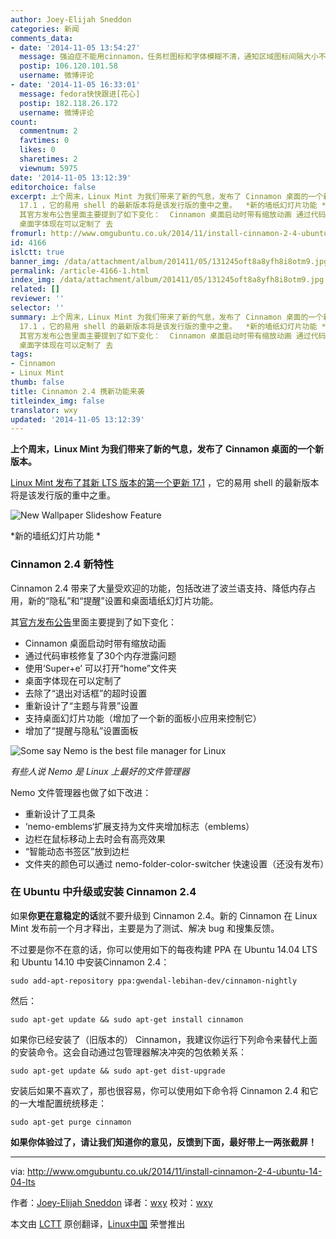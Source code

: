 ```yaml
---
author: Joey-Elijah Sneddon
categories: 新闻
comments_data:
- date: '2014-11-05 13:54:27'
  message: 强迫症不能用cinnamon，任务栏图标和字体模糊不清，通知区域图标间隔大小不一……
  postip: 106.120.101.58
  username: 微博评论
- date: '2014-11-05 16:33:01'
  message: fedora快快跟进[花心]
  postip: 182.118.26.172
  username: 微博评论
count:
  commentnum: 2
  favtimes: 0
  likes: 0
  sharetimes: 2
  viewnum: 5975
date: '2014-11-05 13:12:39'
editorchoice: false
excerpt: 上个周末，Linux Mint 为我们带来了新的气息，发布了 Cinnamon 桌面的一个新版本。  Linux Mint 发布了其新 LTS 版本的第一个更新
  17.1 ，它的易用 shell 的最新版本将是该发行版的重中之重。  *新的墙纸幻灯片功能 * Cinnamon 2.4 新特性 Cinnamon 2.4 带来了大量受欢迎的功能，包括改进了波兰语支持、降低内存占用，新的隐私和提醒设置和桌面墙纸幻灯片功能。
  其官方发布公告里面主要提到了如下变化：  Cinnamon 桌面启动时带有缩放动画 通过代码审核修复了30个内存泄露问题 使用Super+e 可以打开home文件夹
  桌面字体现在可以定制了 去
fromurl: http://www.omgubuntu.co.uk/2014/11/install-cinnamon-2-4-ubuntu-14-04-lts
id: 4166
islctt: true
banner_img: /data/attachment/album/201411/05/131245oft8a8yfh8i8otm9.jpg
permalink: /article-4166-1.html
index_img: /data/attachment/album/201411/05/131245oft8a8yfh8i8otm9.jpg.thumb.jpg
related: []
reviewer: ''
selector: ''
summary: 上个周末，Linux Mint 为我们带来了新的气息，发布了 Cinnamon 桌面的一个新版本。  Linux Mint 发布了其新 LTS 版本的第一个更新
  17.1 ，它的易用 shell 的最新版本将是该发行版的重中之重。  *新的墙纸幻灯片功能 * Cinnamon 2.4 新特性 Cinnamon 2.4 带来了大量受欢迎的功能，包括改进了波兰语支持、降低内存占用，新的隐私和提醒设置和桌面墙纸幻灯片功能。
  其官方发布公告里面主要提到了如下变化：  Cinnamon 桌面启动时带有缩放动画 通过代码审核修复了30个内存泄露问题 使用Super+e 可以打开home文件夹
  桌面字体现在可以定制了 去
tags:
- Cinnamon
- Linux Mint
thumb: false
title: Cinnamon 2.4 携新功能来袭
titleindex_img: false
translator: wxy
updated: '2014-11-05 13:12:39'
---
```


**上个周末，Linux Mint 为我们带来了新的气息，发布了 Cinnamon 桌面的一个新版本。**


 [Linux Mint 发布了其新 LTS 版本的第一个更新 17.1](http://blog.linuxmint.com/?p=2688) ，它的易用 shell 的最新版本将是该发行版的重中之重。


![New Wallpaper Slideshow Feature](/data/attachment/album/201411/05/131245oft8a8yfh8i8otm9.jpg)


\*新的墙纸幻灯片功能 \*


### Cinnamon 2.4 新特性


Cinnamon 2.4 带来了大量受欢迎的功能，包括改进了波兰语支持、降低内存占用，新的“隐私”和“提醒”设置和桌面墙纸幻灯片功能。


其[官方发布公告](http://segfault.linuxmint.com/2014/11/cinnamon-2-4/)里面主要提到了如下变化：


* Cinnamon 桌面启动时带有缩放动画
* 通过代码审核修复了30个内存泄露问题
* 使用‘Super+e’ 可以打开“home”文件夹
* 桌面字体现在可以定制了
* 去除了“退出对话框”的超时设置
* 重新设计了“主题与背景”设置
* 支持桌面幻灯片功能（增加了一个新的面板小应用来控制它）
* 增加了“提醒与隐私”设置面板


![Some say Nemo is the best file manager for Linux](/data/attachment/album/201411/05/131247ge97p97pzexu7ps4.jpg)


*有些人说 Nemo 是 Linux 上最好的文件管理器*


Nemo 文件管理器也做了如下改进：


* 重新设计了工具条
* ‘nemo-emblems‘扩展支持为文件夹增加标志（emblems）
* 边栏在鼠标移动上去时会有高亮效果
* “智能动态书签区”放到边栏
* 文件夹的颜色可以通过 nemo-folder-color-switcher 快速设置（还没有发布）


### 在 Ubuntu 中升级或安装 Cinnamon 2.4


如果**你更在意稳定的话**就不要升级到 Cinnamon 2.4。新的 Cinnamon 在 Linux Mint 发布前一个月才释出，主要是为了测试、解决 bug 和搜集反馈。


不过要是你不在意的话，你可以使用如下的每夜构建 PPA 在 Ubuntu 14.04 LTS 和 Ubuntu 14.10 中安装Cinnamon 2.4：



```
sudo add-apt-repository ppa:gwendal-lebihan-dev/cinnamon-nightly

```

然后：



```
sudo apt-get update && sudo apt-get install cinnamon

```

如果你已经安装了（旧版本的） Cinnamon，我建议你运行下列命令来替代上面的安装命令。这会自动通过包管理器解决冲突的包依赖关系：



```
sudo apt-get update && sudo apt-get dist-upgrade

```

安装后如果不喜欢了，那也很容易，你可以使用如下命令将 Cinnamon 2.4 和它的一大堆配置统统移走：



```
sudo apt-get purge cinnamon

```

**如果你体验过了，请让我们知道你的意见，反馈到下面，最好带上一两张截屏！**




---


via: <http://www.omgubuntu.co.uk/2014/11/install-cinnamon-2-4-ubuntu-14-04-lts>


作者：[Joey-Elijah Sneddon](https://plus.google.com/117485690627814051450/?rel=author) 译者：[wxy](https://github.com/wxy) 校对：[wxy](https://github.com/wxy)


本文由 [LCTT](https://github.com/LCTT/TranslateProject) 原创翻译，[Linux中国](http://linux.cn/) 荣誉推出